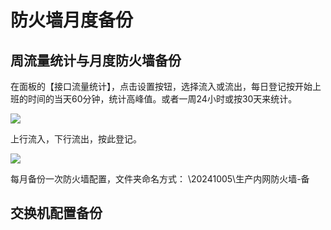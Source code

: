 # 防火墙月度备份

## 周流量统计与月度防火墙备份

在面板的【接口流量统计】，点击设置按钮，选择流入或流出，每日登记按开始上班的时间的当天60分钟，统计高峰值。或者一周24小时或按30天来统计。


![ ](https://cdn.sa.net/2024/10/21/Er5Ma96mSxd2snF.png)

上行流入，下行流出，按此登记。

![ ](https://cdn.sa.net/2024/10/11/HmyXQ6FxwApg3Bq.png)

每月备份一次防火墙配置，文件夹命名方式： \20241005\生产内网防火墙-备


## 交换机配置备份


